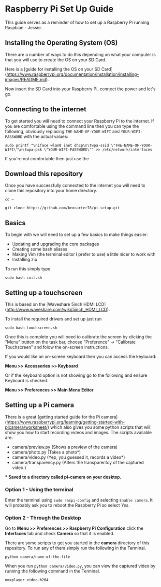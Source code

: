# Raspberry Pi Set Up Guide

This guide serves as a reminder of how to set up a Raspberry Pi running Raspbian - Jessie.


## Installing the Operating System (OS)

There are a number of ways to do this depending on what your computer is that you will use to create the OS on your SD Card.

Here is a [guide for installing the OS on your SD Card] (https://www.raspberrypi.org/documentation/installation/installing-images/README.md).

Now insert the SD Card into your Raspberry Pi, connect the power and let's go.


## Connecting to the internet

To get started you will need to connect your Raspberry Pi to the internet. If you are comfortable using the command line then you can type the following, obviously replacing `THE-NAME-OF-YOUR-WIFI` and `YOUR-WIFI-PASSWORD` with the actual values:

`sudo printf "\niface wlan0 inet dhcp\n\twpa-ssid \"THE-NAME-OF-YOUR-WIFI\"\n\twpa-psk \"YOUR-WIFI-PASSWORD\"" >> /etc/network/interfaces`

If you're not comfortable then just use the 


## Download this repository

Once you have successfully connected to the internet you will need to clone this repository into your home directory.

`cd ~`

`git clone https://github.com/bencarter78/pi-setup.git`


## Basics

To begin with we will need to set up a few basics to make things easier:

- Updating and upgrading the core packages
- Creating some bash aliases
- Making Vim (the terminal editor I prefer to use) a little nicer to work with
- Installing zip

To run this simply type 

`sudo bash init.sh`


## Setting up a touchscreen

This is based on the [Waveshare 5inch HDMI LCD] (http://www.waveshare.com/wiki/5inch_HDMI_LCD).

To install the required drivers and set up just run 

`sudo bash touchscreen.sh`

Once this is complete you will need to calibrate the screen by clicking the "Menu" button on the task bar, choose "Preference" -> "Calibrate Touchscreen" and folow the on-screen instructions.

If you would like an on-screen keyboard then you can access the keyboard: 

**Menu >> Accessories >> Keyboard**

Or if the Keyboard option is not showing go to the following and ensure Keyboard is checked.

**Menu >> Preferences >> Main Menu Editor**


## Setting up a Pi camera

There is a great [getting started guide for the Pi camera] (https://www.raspberrypi.org/learning/getting-started-with-picamera/worksheet/) which also gives you some python scripts that will show you how to start recording videos and images. The scripts available are:

- camera/preview.py (Shows a preview of the camera)
- camera/photo.py (Takes a photo*)
- camera/video.py (Yep, you guessed it, records a video*)
- camera/transparency.py (Alters the transparentcy of the captured video.)

__* Saved to a directory called pi-camera on your desktop.__

### Option 1 - Using the terminal

Enter the terminal using `sudo raspi-config` and selecting `Enable camera`. It will probably ask you to reboot the Raspberry Pi so select *Yes*.

### Option 2 - Through the Desktop

Go to **Menu >> Preferences >> Raspberry Pi Configuration** click the **Interfaces** tab and check **Camera** so that it is enabled.

There are some scripts to get you started in the **camera** directory of this repository. To run any of them simply run the following in the Terminal.

`python camera/name-of-the-file`

When you run `python camera/video.py`, you can view the captured video by running the following command in the Terminal.

`omxplayer video.h264`



